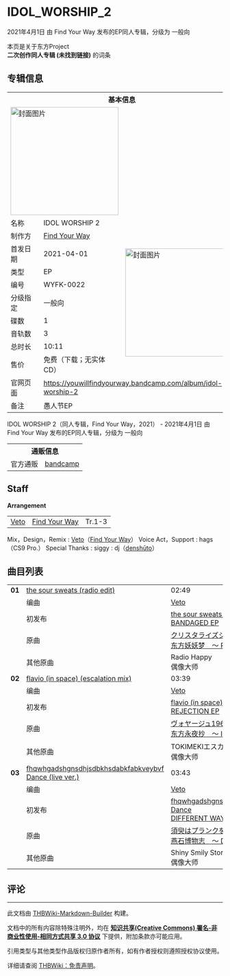 # IDOL_WORSHIP_2

<!-- source html: G:\repos\THBWiki-Markdown-Builder\THBWikiMarkdown\Temp\main\b\b7\ns0%3AIDOL_WORSHIP_2.html -->

2021年4月1日 由 Find Your Way  发布的EP同人专辑，分级为 一般向

本页是关于东方Project  
 **二次创作同人专辑 (未找到链接)** 的词条

## 专辑信息

<table><tbody><tr><th colspan="3">基本信息</th></tr><tr><td class="cover-artwork-mobile" colspan="2"><a href="./文件-IDOL_WORSHIP_2封面.jpg.md" class="image" title="封面图片"><img alt="封面图片" src="https://upload.thwiki.cc/thumb/9/98/IDOL_WORSHIP_2%E5%B0%81%E9%9D%A2.jpg/252px-IDOL_WORSHIP_2%E5%B0%81%E9%9D%A2.jpg" decoding="async" loading="lazy" width="252" height="252" srcset="https://upload.thwiki.cc/thumb/9/98/IDOL_WORSHIP_2%E5%B0%81%E9%9D%A2.jpg/378px-IDOL_WORSHIP_2%E5%B0%81%E9%9D%A2.jpg 1.5x, https://upload.thwiki.cc/thumb/9/98/IDOL_WORSHIP_2%E5%B0%81%E9%9D%A2.jpg/504px-IDOL_WORSHIP_2%E5%B0%81%E9%9D%A2.jpg 2x" data-file-width="700" data-file-height="700"></a></td>
</tr><tr><td class="label">名称</td><td colspan="2"> IDOL WORSHIP 2 </td></tr><tr><td class="label">制作方</td><td><a href="./Find_Your_Way.md" title="Find Your Way">Find Your Way</a></td><td class="cover-artwork" rowspan="9" style="min-width:252px;"><a href="./文件-IDOL_WORSHIP_2封面.jpg.md" class="image" title="封面图片"><img alt="封面图片" src="https://upload.thwiki.cc/thumb/9/98/IDOL_WORSHIP_2%E5%B0%81%E9%9D%A2.jpg/252px-IDOL_WORSHIP_2%E5%B0%81%E9%9D%A2.jpg" decoding="async" loading="lazy" width="252" height="252" srcset="https://upload.thwiki.cc/thumb/9/98/IDOL_WORSHIP_2%E5%B0%81%E9%9D%A2.jpg/378px-IDOL_WORSHIP_2%E5%B0%81%E9%9D%A2.jpg 1.5x, https://upload.thwiki.cc/thumb/9/98/IDOL_WORSHIP_2%E5%B0%81%E9%9D%A2.jpg/504px-IDOL_WORSHIP_2%E5%B0%81%E9%9D%A2.jpg 2x" data-file-width="700" data-file-height="700"></a></td>
</tr><tr><td class="label">首发日期</td><td>2021-04-01</td></tr><tr><td class="label">类型</td><td>EP</td></tr><tr><td class="label">编号</td><td>WYFK-0022</td></tr><tr><td class="label">分级指定</td><td>一般向</td></tr><tr><td class="label">碟数</td><td>1</td></tr><tr><td class="label">音轨数</td><td>3</td></tr><tr><td class="label">总时长</td><td>10:11</td></tr><tr><td class="label">售价</td><td>免费（下载；无实体CD）</td></tr>
<tr><td class="label">官网页面</td><td colspan="2"><a rel="nofollow" class="external free" href="https://youwillfindyourway.bandcamp.com/album/idol-worship-2">https://youwillfindyourway.bandcamp.com/album/idol-worship-2</a></td></tr><tr><td class="label">备注</td><td colspan="2">愚人节EP</td></tr></tbody></table>

IDOL WORSHIP 2（同人专辑，Find Your Way，2021） - 2021年4月1日 由 Find Your Way  发布的EP同人专辑，分级为 一般向

<table><tbody><tr><th colspan="3">通贩信息</th></tr><tr><td class="label">官方通贩</td><td colspan="2"><a rel="nofollow" class="external text" href="https://youwillfindyourway.bandcamp.com/album/idol-worship-2">bandcamp</a></td></tr></tbody></table>



## Staff
  
 **Arrangement**   

<table><tbody><tr><td><a href="./Veto.md" title="Veto">Veto</a></td><td><a href="./Find_Your_Way.md" title="Find Your Way">Find Your Way</a></td><td>Tr.1-3</td></tr></tbody></table>


Mix，Design，Remix
: [Veto](./Veto.md)（[Find Your Way](./Find_Your_Way.md)）
Voice Act，Support
: hags（CS9 Pro.）
Special Thanks
: siggy
: dj（[denshūto](./denshūto.md)）


## 曲目列表

<table><tbody><tr><td id="1" class="infoYD"><b>01</b></td><td id="the_sour_sweats_(radio_edit)" colspan="2" class="title"><a href="./歌词-the_sour_sweats.md" title="歌词:the sour sweats">the sour sweats (radio edit)</a><span class="thcsearchlinks"><a rel="nofollow" class="external text" href="https://cd.thwiki.cc?arrange=Veto&amp;ogmusic=クリスタライズシルバー，Radio Happy&amp;fromwiki=IDOL_WORSHIP_2"><span title="搜索相似同人曲"></span></a></span></td><td class="time">02:49</td></tr><tr><td class="left"></td><td class="label">编曲</td><td class="text" colspan="2"><a href="./Veto.md" title="Veto">Veto</a><span class="thcsearchlinks"><a rel="nofollow" class="external text" href="https://cd.thwiki.cc?arrange=，Veto&amp;fromwiki=IDOL_WORSHIP_2"><span></span></a></span></td></tr><tr><td class="left"></td><td class="label">初发布</td><td class="text" colspan="2"><a href="/BANDAGED_EP#2" title="BANDAGED EP">the sour sweats (Bandaged Sessions ver.)</a><div class="source"><a href="./BANDAGED_EP.md" title="BANDAGED EP">BANDAGED EP</a></div></td></tr><tr><td class="left"></td><td class="label">原曲</td><td class="text" colspan="2"><span class="thcsearchlinks"><a rel="nofollow" class="external text" href="https://cd.thwiki.cc?ogmusic=クリスタライズシルバー，Radio Happy&amp;fromwiki=IDOL_WORSHIP_2"><span></span></a></span><div class="ogmusic"><a href="./クリスタライズシルバー.md" class="mw-redirect" title="クリスタライズシルバー">クリスタライズシルバー</a></div><div class="source"><a href="./东方妖妖梦_～_Perfect_Cherry_Blossom..md" class="mw-redirect" title="东方妖妖梦 ～ Perfect Cherry Blossom.">东方妖妖梦　～ Perfect Cherry Blossom.</a></div></td></tr><tr><td class="left"></td><td class="label">其他原曲</td><td class="text" colspan="2"><div class="ogmusic">Radio Happy</div><div class="source">偶像大师</div></td></tr>
<tr><td id="2" class="infoYD"><b>02</b></td><td id="flavio_(in_space)_(escalation_mix)" colspan="2" class="title"><a href="./歌词-flavio_(in_space).md" title="歌词:flavio (in space)">flavio (in space) (escalation mix)</a><span class="thcsearchlinks"><a rel="nofollow" class="external text" href="https://cd.thwiki.cc?arrange=Veto&amp;ogmusic=ヴォヤージュ1969，TOKIMEKIエスカレート&amp;fromwiki=IDOL_WORSHIP_2"><span title="搜索相似同人曲"></span></a></span></td><td class="time">03:39</td></tr><tr><td class="left"></td><td class="label">编曲</td><td class="text" colspan="2"><a href="./Veto.md" title="Veto">Veto</a><span class="thcsearchlinks"><a rel="nofollow" class="external text" href="https://cd.thwiki.cc?arrange=，Veto&amp;fromwiki=IDOL_WORSHIP_2"><span></span></a></span></td></tr><tr><td class="left"></td><td class="label">初发布</td><td class="text" colspan="2"><a href="/REJECTION_EP#2" title="REJECTION EP">flavio (in space)</a><div class="source"><a href="./REJECTION_EP.md" title="REJECTION EP">REJECTION EP</a></div></td></tr><tr><td class="left"></td><td class="label">原曲</td><td class="text" colspan="2"><span class="thcsearchlinks"><a rel="nofollow" class="external text" href="https://cd.thwiki.cc?ogmusic=ヴォヤージュ1969，TOKIMEKIエスカレート&amp;fromwiki=IDOL_WORSHIP_2"><span></span></a></span><div class="ogmusic"><a href="./ヴォヤージュ1969.md" class="mw-redirect" title="ヴォヤージュ1969">ヴォヤージュ1969</a></div><div class="source"><a href="./东方永夜抄_～_Imperishable_Night..md" class="mw-redirect" title="东方永夜抄 ～ Imperishable Night.">东方永夜抄　～ Imperishable Night.</a></div></td></tr><tr><td class="left"></td><td class="label">其他原曲</td><td class="text" colspan="2"><div class="ogmusic">TOKIMEKIエスカレート</div><div class="source">偶像大师</div></td></tr>
<tr><td id="3" class="infoYD"><b>03</b></td><td id="fhqwhgadshgnsdhjsdbkhsdabkfabkveybvf_Dance_(live_ver.)" colspan="2" class="title"><a href="./歌词-fhqwhgadshgnsdhjsdbkhsdabkfabkveybvf_Dance.md" title="歌词:fhqwhgadshgnsdhjsdbkhsdabkfabkveybvf Dance">fhqwhgadshgnsdhjsdbkhsdabkfabkveybvf Dance (live ver.)</a><span class="thcsearchlinks"><a rel="nofollow" class="external text" href="https://cd.thwiki.cc?arrange=Veto&amp;ogmusic=須臾はプランクを超えて，Shiny Smily Story&amp;fromwiki=IDOL_WORSHIP_2"><span title="搜索相似同人曲"></span></a></span></td><td class="time">03:43</td></tr><tr><td class="left"></td><td class="label">编曲</td><td class="text" colspan="2"><a href="./Veto.md" title="Veto">Veto</a><span class="thcsearchlinks"><a rel="nofollow" class="external text" href="https://cd.thwiki.cc?arrange=，Veto&amp;fromwiki=IDOL_WORSHIP_2"><span></span></a></span></td></tr><tr><td class="left"></td><td class="label">初发布</td><td class="text" colspan="2"><a href="/DIFFERENT_WAYS#10" title="DIFFERENT WAYS">fhqwhgadshgnsdhjsdbkhsdabkfabkveybvf Dance</a><div class="source"><a href="./DIFFERENT_WAYS.md" title="DIFFERENT WAYS">DIFFERENT WAYS</a></div></td></tr><tr><td class="left"></td><td class="label">原曲</td><td class="text" colspan="2"><span class="thcsearchlinks"><a rel="nofollow" class="external text" href="https://cd.thwiki.cc?ogmusic=須臾はプランクを超えて，Shiny Smily Story&amp;fromwiki=IDOL_WORSHIP_2"><span></span></a></span><div class="ogmusic"><a href="./須臾はプランクを超えて.md" class="mw-redirect" title="須臾はプランクを超えて">須臾はプランクを超えて</a></div><div class="source"><a href="./燕石博物志_～_Dr.Latency's_Freak_Report..md" class="mw-redirect" title="燕石博物志 ～ Dr.Latency&#39;s Freak Report.">燕石博物志　～ Dr.Latency's Freak Report.</a></div></td></tr><tr><td class="left"></td><td class="label">其他原曲</td><td class="text" colspan="2"><div class="ogmusic">Shiny Smily Story</div><div class="source">偶像大师</div></td></tr></tbody></table>



## 评论




---

此文档由 [THBWiki-Markdown-Builder](https://github.com/Delsin-Yu/THBWiki-Markdown-Builder) 构建。

文档中的所有内容除特殊注明外，均在 [**知识共享(Creative Commons) 署名-非商业性使用-相同方式共享 3.0 协议**](https://creativecommons.org/licenses/by-sa/3.0/deed.zh-hans) 下提供，附加条款亦可能应用。

引用类型与其他类型作品版权归原作者所有，如有作者授权则遵照授权协议使用。

详细请查阅 [THBWiki：免责声明](https://thbwiki.cc/THBWiki:%E5%85%8D%E8%B4%A3%E5%A3%B0%E6%98%8E)。

